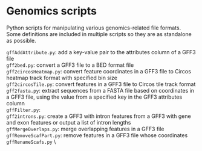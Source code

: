 # Genomics scripts
Python scripts for manipulating various genomics-related file formats. \
Some definitions are included in multiple scripts so they are as standalone
as possible.

`gffAddAttribute.py`: add a key-value pair to the attributes column of a GFF3 file \
`gff2bed.py`: convert a GFF3 file to a BED format file \
`gff2circosHeatmap.py`: convert feature coordinates in a GFF3 file to Circos heatmap track format with specified bin size \
`gff2circosTile.py`: convert features in a GFF3 file to Circos tile track format \
`gff2fasta.py`: extract sequences from a FASTA file based on coordinates in a GFF3 file, using the value from a specified key in the GFF3 attributes column \
`gffFilter.py`: \
`gff2introns.py`: create a GFF3 with intron features from a GFF3 with gene and exon features or output a list of intron lengths \
`gffMergeOverlaps.py`: merge overlapping features in a GFF3 file \
`gffRemoveScafPart.py`: remove features in a GFF3 file whose coordinates \
`gffRenameScafs.py` \
